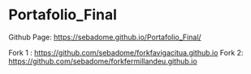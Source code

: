 ﻿# Portafolio_Final

Github Page: https://sebadome.github.io/Portafolio_Final/

Fork 1 : https://github.com/sebadome/forkfavigacitua.github.io
Fork 2: https://github.com/sebadome/forkfermillandeu.github.io

